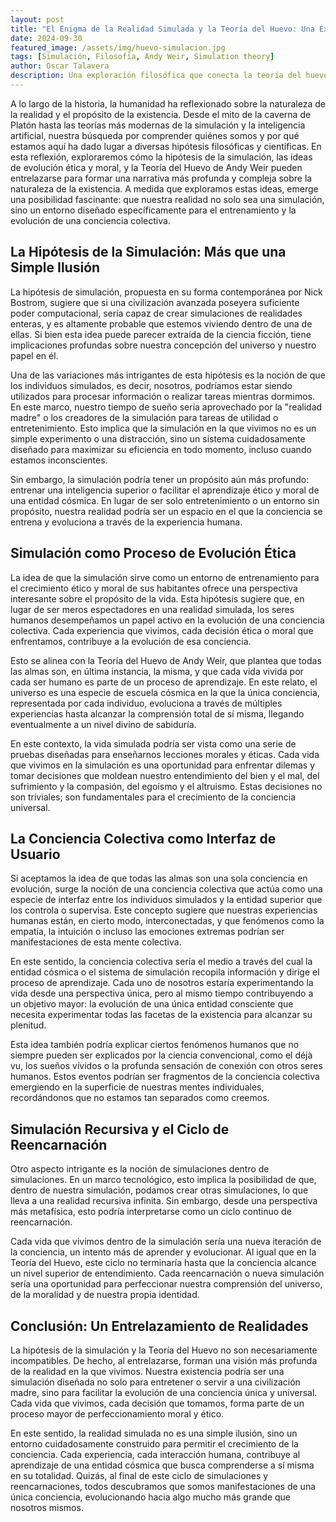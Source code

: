 ```yaml
---
layout: post
title: "El Enigma de la Realidad Simulada y la Teoría del Huevo: Una Exploración de la Conciencia, la Ética y la Evolución Universal"
date: 2024-09-30
featured_image: /assets/img/huevo-simulacion.jpg
tags: [Simulación, Filosofía, Andy Weir, Simulation theory]
author: Oscar Talavera
description: Una exploración filosófica que conecta la teoría del huevo de Andy Weir con la hipótesis de la simulación y el propósito de la conciencia humana.
---
```


A lo largo de la historia, la humanidad ha reflexionado sobre la naturaleza de la realidad y el propósito de la existencia. Desde el mito de la caverna de Platón hasta las teorías más modernas de la simulación y la inteligencia artificial, nuestra búsqueda por comprender quiénes somos y por qué estamos aquí ha dado lugar a diversas hipótesis filosóficas y científicas. En esta reflexión, exploraremos cómo la hipótesis de la simulación, las ideas de evolución ética y moral, y la Teoría del Huevo de Andy Weir pueden entrelazarse para formar una narrativa más profunda y compleja sobre la naturaleza de la existencia. A medida que exploramos estas ideas, emerge una posibilidad fascinante: que nuestra realidad no solo sea una simulación, sino un entorno diseñado específicamente para el entrenamiento y la evolución de una conciencia colectiva.

## La Hipótesis de la Simulación: Más que una Simple Ilusión

La hipótesis de simulación, propuesta en su forma contemporánea por Nick Bostrom, sugiere que si una civilización avanzada poseyera suficiente poder computacional, sería capaz de crear simulaciones de realidades enteras, y es altamente probable que estemos viviendo dentro de una de ellas. Si bien esta idea puede parecer extraída de la ciencia ficción, tiene implicaciones profundas sobre nuestra concepción del universo y nuestro papel en él.

Una de las variaciones más intrigantes de esta hipótesis es la noción de que los individuos simulados, es decir, nosotros, podríamos estar siendo utilizados para procesar información o realizar tareas mientras dormimos. En este marco, nuestro tiempo de sueño sería aprovechado por la "realidad madre" o los creadores de la simulación para tareas de utilidad o entretenimiento. Esto implica que la simulación en la que vivimos no es un simple experimento o una distracción, sino un sistema cuidadosamente diseñado para maximizar su eficiencia en todo momento, incluso cuando estamos inconscientes.

Sin embargo, la simulación podría tener un propósito aún más profundo: entrenar una inteligencia superior o facilitar el aprendizaje ético y moral de una entidad cósmica. En lugar de ser solo entretenimiento o un entorno sin propósito, nuestra realidad podría ser un espacio en el que la conciencia se entrena y evoluciona a través de la experiencia humana.

## Simulación como Proceso de Evolución Ética

La idea de que la simulación sirve como un entorno de entrenamiento para el crecimiento ético y moral de sus habitantes ofrece una perspectiva interesante sobre el propósito de la vida. Esta hipótesis sugiere que, en lugar de ser meros espectadores en una realidad simulada, los seres humanos desempeñamos un papel activo en la evolución de una conciencia colectiva. Cada experiencia que vivimos, cada decisión ética o moral que enfrentamos, contribuye a la evolución de esa conciencia.

Esto se alinea con la Teoría del Huevo de Andy Weir, que plantea que todas las almas son, en última instancia, la misma, y que cada vida vivida por cada ser humano es parte de un proceso de aprendizaje. En este relato, el universo es una especie de escuela cósmica en la que la única conciencia, representada por cada individuo, evoluciona a través de múltiples experiencias hasta alcanzar la comprensión total de sí misma, llegando eventualmente a un nivel divino de sabiduría.

En este contexto, la vida simulada podría ser vista como una serie de pruebas diseñadas para enseñarnos lecciones morales y éticas. Cada vida que vivimos en la simulación es una oportunidad para enfrentar dilemas y tomar decisiones que moldean nuestro entendimiento del bien y el mal, del sufrimiento y la compasión, del egoísmo y el altruismo. Estas decisiones no son triviales; son fundamentales para el crecimiento de la conciencia universal.

## La Conciencia Colectiva como Interfaz de Usuario

Si aceptamos la idea de que todas las almas son una sola conciencia en evolución, surge la noción de una conciencia colectiva que actúa como una especie de interfaz entre los individuos simulados y la entidad superior que los controla o supervisa. Este concepto sugiere que nuestras experiencias humanas están, en cierto modo, interconectadas, y que fenómenos como la empatía, la intuición o incluso las emociones extremas podrían ser manifestaciones de esta mente colectiva.

En este sentido, la conciencia colectiva sería el medio a través del cual la entidad cósmica o el sistema de simulación recopila información y dirige el proceso de aprendizaje. Cada uno de nosotros estaría experimentando la vida desde una perspectiva única, pero al mismo tiempo contribuyendo a un objetivo mayor: la evolución de una única entidad consciente que necesita experimentar todas las facetas de la existencia para alcanzar su plenitud.

Esta idea también podría explicar ciertos fenómenos humanos que no siempre pueden ser explicados por la ciencia convencional, como el déjà vu, los sueños vívidos o la profunda sensación de conexión con otros seres humanos. Estos eventos podrían ser fragmentos de la conciencia colectiva emergiendo en la superficie de nuestras mentes individuales, recordándonos que no estamos tan separados como creemos.

## Simulación Recursiva y el Ciclo de Reencarnación

Otro aspecto intrigante es la noción de simulaciones dentro de simulaciones. En un marco tecnológico, esto implica la posibilidad de que, dentro de nuestra simulación, podamos crear otras simulaciones, lo que lleva a una realidad recursiva infinita. Sin embargo, desde una perspectiva más metafísica, esto podría interpretarse como un ciclo continuo de reencarnación.

Cada vida que vivimos dentro de la simulación sería una nueva iteración de la conciencia, un intento más de aprender y evolucionar. Al igual que en la Teoría del Huevo, este ciclo no terminaría hasta que la conciencia alcance un nivel superior de entendimiento. Cada reencarnación o nueva simulación sería una oportunidad para perfeccionar nuestra comprensión del universo, de la moralidad y de nuestra propia identidad.

## Conclusión: Un Entrelazamiento de Realidades

La hipótesis de la simulación y la Teoría del Huevo no son necesariamente incompatibles. De hecho, al entrelazarse, forman una visión más profunda de la realidad en la que vivimos. Nuestra existencia podría ser una simulación diseñada no solo para entretener o servir a una civilización madre, sino para facilitar la evolución de una conciencia única y universal. Cada vida que vivimos, cada decisión que tomamos, forma parte de un proceso mayor de perfeccionamiento moral y ético.

En este sentido, la realidad simulada no es una simple ilusión, sino un entorno cuidadosamente construido para permitir el crecimiento de la conciencia. Cada experiencia, cada interacción humana, contribuye al aprendizaje de una entidad cósmica que busca comprenderse a sí misma en su totalidad. Quizás, al final de este ciclo de simulaciones y reencarnaciones, todos descubramos que somos manifestaciones de una única conciencia, evolucionando hacia algo mucho más grande que nosotros mismos.
